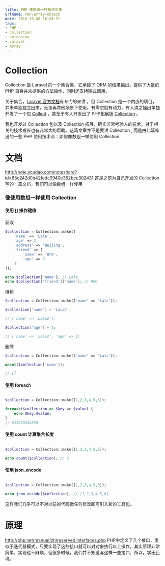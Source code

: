 ```yaml
---
title: PHP 像数组一样操作对象
urlname: PHP-array-object
date: 2018-10-08 16:04:31
tags:
- PHP
- Collection
- extension
- Laravel
- Array
---
```

# Collection
Collection 是 Laravel 的一个集合类，它承接了 ORM 的结果输出，提供了大量的 PHP 自身并未提供的方法操作，同时还支持链式调用。

关于集合，[Laravel 官方文档][1]有专门的来讲 ，但 Collection 是一个内嵌的项目，并未单独独立出来，无法再其他场景下使用。有需求就有动力，有人讲之抽出单独开发了一个包 [Collect][2] ，甚至于有人开发出了 PHP拓展版 [Collection][3] 。

我也开发过 Collection 包以及 Collection 拓展，确实非常考验人的技术，对于相关的技术成长也有非常大的帮助。这篇文章并不是要讲 Collection , 而是由此延伸出的一些 PHP 使用技术点：如何像数组一样使用 Collection


<!--more-->


# 文档
http://note.youdao.com/noteshare?id=65c242d0b42fcdc3940e352bce302431
这是之前为自己开发的 Collection 写的一篇文档，我们可以像数组一样使用 

### 像使用数组一样使用 Collection

#### 使用 [] 操作键值
获取
```php
$collection = Collection::make([
    'name' => 'Lala',
    'age' => 2,
    'address' => 'Beijing',
    'friend' => [
        'name' => 'OFO',
        'age' => 3
    ]
]);

echo $collection['name']; // Lala
echo $collection['friend']['name']; // OFO
```
编辑
```php
$collection = Collection::make(['name' => 'Lala']);

$collection['name'] = 'Lala2';

// ['name' => 'Lala2'];

$collection['age'] = 2;

// ['name' => 'Lala2', 'age' => 2]
```
删除
```php
$collection = Collection::make(['name' => 'Lala']);

unset($collection['name']);

// []
```

#### 使用 foreach
```php

$collection = Collection::make([1,2,3,4,5,6]);

foreach($collection as $key => $value) {
    echo $key.$value;
}
// 011223344556
```

#### 使用 count 计算集合长度
```php

$collection = Collection::make([1,2,3,4,5,6]);

echo count($collection); // 6

```

#### 使用 json_encode
```php

$collection = Collection::make([1,2,3,4,5,6]);

echo json_encode($collection); // [1,2,3,4,5,6]

```
这样我们几乎可以不对以前的代码做任何修改即可引入新的工具包。

# 原理
http://php.net/manual/zh/reserved.interfaces.php
PHP中定义了几个接口，类似于迭代器模式，只要实现了这些接口就可以对对象执行以上操作。其实原理非常简单，实现也不麻烦，但很多时候，我们并不知道与这样一些接口，所以，学无止境。


  [1]: https://laravel-china.org/docs/laravel/5.6/collections/1388#available-methods
  [2]: https://laravel-news.com/use-collections-outside-laravel
  [3]: https://github.com/viest/php-ext-collection